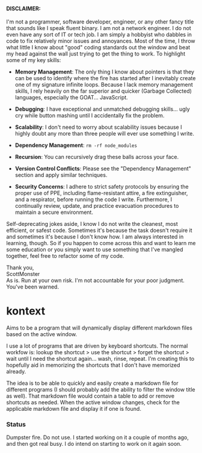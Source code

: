#### DISCLAIMER:

I'm not a programmer, software developer, engineer, or any other fancy title that sounds like I speak fluent binary. I am not a network engineer. I do not even have any sort of IT or tech job. I am simply a hobbyist who dabbles in code to fix relatively minor issues and annoyances. Most of the time, I throw what little I know about "good" coding standards out the window and beat my head against the wall just trying to get the thing to work. To highlight some of my key skills:

- **Memory Management**: The only thing I know about pointers is that they can be used to identify where the fire has started after I inevitably create one of my signature infinite loops. Because I lack memory management skills, I rely heavily on the far superior and quicker (Garbage Collected) languages, especially the GOAT... JavaScript.

- **Debugging**: I have exceptional and unmatched debugging skills... ugly cry while button mashing until I accidentally fix the problem.

- **Scalability**: I don't need to worry about scalability issues because I highly doubt any more than three people will ever use something I write.

- **Dependency Management**: `rm -rf node_modules`

- **Recursion**: You can recursively drag these balls across your face.

- **Version Control Conflicts**: Please see the "Dependency Management" section and apply similar techniques.

- **Security Concerns**: I adhere to strict safety protocols by ensuring the proper use of PPE, including flame-resistant attire, a fire extinguisher, and a respirator, before running the code I write. Furthermore, I continually review, update, and practice evacuation procedures to maintain a secure environment.

Self-deprecating jokes aside, I know I do not write the cleanest, most efficient, or safest code. Sometimes it's because the task doesn't require it and sometimes it's because I don't know how. I am always interested in learning, though. So if you happen to come across this and want to learn me some education or you simply want to use something that I've mangled together, feel free to refactor some of my code.

Thank you,  
ScottMonster <br>
As is. Run at your own risk. I'm not accountable for your poor judgment. You've been warned.

# kontext

Aims to be a program that will dynamically display different markdown files based on the active window.

I use a lot of programs that are driven by keyboard shortcuts. The normal workfow is: lookup the shortcut > use the shortcut > forget the shortcut > wait until I need the shortcut again... wash, rinse, repeat. I'm creating this to hopefully aid in memorizing the shortcuts that I don't have memorized already.

The idea is to be able to quickly and easily create a markdown file for different programs (I should probably add the ability to filter the window title as well). That markdown file would contain a table to add or remove shortcuts as needed. When the active window changes, check for the applicable markdown file and display it if one is found.

### Status

Dumpster fire. Do not use.
I started working on it a couple of months ago, and then got real busy. I do intend on starting to work on it again soon.
